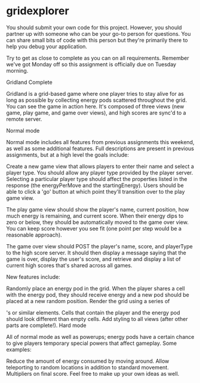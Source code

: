 # gridexplorer

You should submit your own code for this project. However, you should partner up with someone who can be your go-to person for questions. You can share small bits of code with this person but they're primarily there to help you debug your application.

Try to get as close to complete as you can on all requirements. Remember we've got Monday off so this assignment is officially due on Tuesday morning.

Gridland Complete

Gridland is a grid-based game where one player tries to stay alive for as long as possible by collecting energy pods scattered throughout the grid. You can see the game in action here. It's composed of three views (new game, play game, and game over views), and high scores are sync'd to a remote server.

Normal mode

Normal mode includes all features from previous assignments this weekend, as well as some additional features. Full descriptions are present in previous assignments, but at a high level the goals include:

Create a new game view that allows players to enter their name and select a player type. You should allow any player type provided by the player server. Selecting a particular player type should affect the properties listed in the response (the energyPerMove and the startingEnergy). Users should be able to click a 'go' button at which point they'll transition over to the play game view.

The play game view should show the player's name, current position, how much energy is remaining, and current score. When their energy dips to zero or below, they should be automatically moved to the game over view. You can keep score however you see fit (one point per step would be a reasonable approach).

The game over view should POST the player's name, score, and playerType to the high score server. It should then display a message saying that the game is over, display the user's score, and retrieve and display a list of current high scores that's shared across all games.

New features include:

Randomly place an energy pod in the grid. When the player shares a cell with the energy pod, they should receive energy and a new pod should be placed at a new random position.
Render the grid using a series of <div>'s or similar elements. Cells that contain the player and the energy pod should look different than empty cells.
Add styling to all views (after other parts are complete!).
Hard mode

All of normal mode as well as powerups; energy pods have a certain chance to give players temporary special powers that affect gameplay. Some examples:

Reduce the amount of energy consumed by moving around.
Allow teleporting to random locations in addition to standard movement.
Multipliers on final score.
Feel free to make up your own ideas as well.

